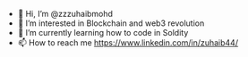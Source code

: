 - 👋 Hi, I’m @zzzuhaibmohd
- 👀 I’m interested in Blockchain and web3 revolution
- 🌱 I’m currently learning how to code in Soldity
- 📫 How to reach me https://www.linkedin.com/in/zuhaib44/

<!---
zzzuhaibmohd/zzzuhaibmohd is a ✨ special ✨ repository because its `README.md` (this file) appears on your GitHub profile.
You can click the Preview link to take a look at your changes.
--->

